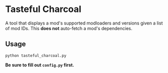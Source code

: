 # Tasteful Charcoal
A tool that displays a mod's supported modloaders and versions given a list of mod IDs. This <b>does not</b> auto-fetch a mod's dependencies.

## Usage
`python tasteful_charcoal.py`

<b>Be sure to fill out `config.py` first.</b>
